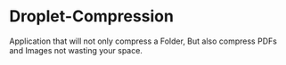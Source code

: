 # Droplet-Compression
Application that will not only compress a Folder, But also compress PDFs and Images not wasting your space.
